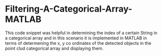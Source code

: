 # Filtering-A-Categorical-Array-MATLAB
This code snippet was helpful in determining the index of a certain String in a categorical array and in this scenario it is implemented in MATLAB
in terms of determening the x, y co ordinates of the detected objects in the point clud categorical array and displaying them.
